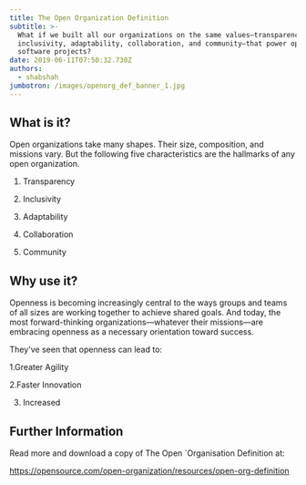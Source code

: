 ```yaml
---
title: The Open Organization Definition
subtitle: >-
  What if we built all our organizations on the same values—transparency,
  inclusivity, adaptability, collaboration, and community—that power open source
  software projects?
date: 2019-06-11T07:50:32.730Z
authors:
  - shabshah
jumbotron: /images/openorg_def_banner_1.jpg
---
```

## What is it?

Open organizations take many shapes. Their size, composition, and missions vary. But the following five characteristics are the hallmarks of any open organization.

1. Transparency

2. Inclusivity

3. Adaptability

4. Collaboration

5. Community

## Why use it?

Openness is becoming increasingly central to the ways groups and teams of all sizes are working together to achieve shared goals. And today, the most forward-thinking organizations—whatever their missions—are embracing openness as a necessary orientation toward success. 

They've seen that openness can lead to:

1.Greater Agility

2.Faster Innovation

3. Increased

## Further Information

Read more and download a copy of The Open `Organisation Definition at: 

https://opensource.com/open-organization/resources/open-org-definition
